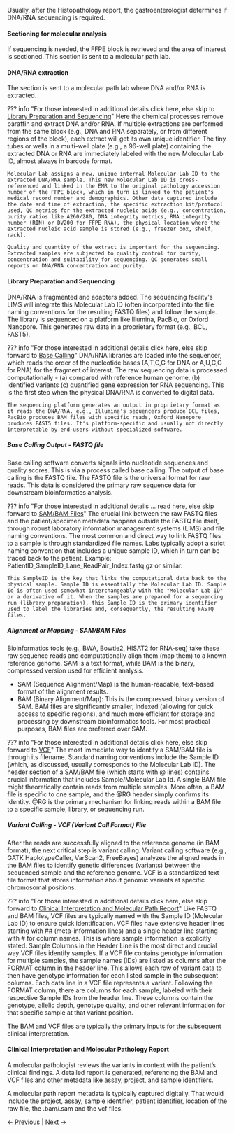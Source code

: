 Usually, after the Histopathology report, the gastroenterologist determines if DNA/RNA sequencing is required. 

#### Sectioning for molecular analysis
If sequencing is needed, the FFPE block is retrieved and the area of interest is sectioned. This section is sent to a molecular path lab. 

#### DNA/RNA extraction
The section is sent to a molecular path lab where DNA and/or RNA is extracted. 

??? info "For those interested in additional details click here, else skip to [Library Preparation and Sequencing](#library-preparation-and-sequencing)" 
    Here the chemical processes remove paraffin and extract DNA and/or RNA. If multiple extractions are performed from the same block (e.g., DNA and RNA separately, or from different regions of the block), each extract will get its own unique identifier. The tiny tubes or wells in a multi-well plate (e.g., a 96-well plate) containing the extracted DNA or RNA are immediately labeled with the new Molecular Lab ID, almost always in barcode format. 
    
    Molecular Lab assigns a new, unique internal Molecular Lab ID to the extracted DNA/RNA sample. This new Molecular Lab ID is cross-referenced and linked in the EMR to the original pathology accession number of the FFPE block, which in turn is linked to the patient's medical record number and demographics. Other data captured include the date and time of extraction, the specific extraction kit/protocol used, QC metrics for the extracted nucleic acids (e.g., concentration, purity ratios like A260/280, DNA integrity metrics, RNA integrity number (RIN) or DV200 for FFPE RNA), the physical location where the extracted nucleic acid sample is stored (e.g., freezer box, shelf, rack).

    Quality and quantity of the extract is important for the sequencing. Extracted samples are subjected to quality control for purity, concentration and suitability for sequencing. QC generates small reports on DNA/RNA concentration and purity.

#### Library Preparation and Sequencing
DNA/RNA is fragmented and adapters added. The sequencing facility's LIMS will integrate this Molecular Lab ID (often incorporated into the file naming conventions for the resulting FASTQ files) and follow the sample. The library is sequenced on a platform like Illumina, PacBio, or Oxford Nanopore. This generates raw data in a proprietary format (e.g., BCL, FAST5).

??? info "For those interested in additional details click here, else skip forward to [Base Calling](#base-calling-output---fastq-file)"
    DNA/RNA libraries are loaded into the sequencer, which reads the order of the nucleotide bases (A,T,C,G for DNA or A,U,C,G for RNA) for the fragment of interest. The raw sequencing data is processed computationally - (a) compared with reference human genome, (b) identified variants (c) quantified gene expression for RNA sequencing. This is the first step when the physical DNA/RNA is converted to digital data. 

    The sequencing platform generates an output in proprietary format as it reads the DNA/RNA. e.g., Illumina's sequencers produce BCL files, PacBio produces BAM files with specific reads, Oxford Nanopore produces FAST5 files. It's platform-specific and usually not directly interpretable by end-users without specialized software.

##### Base Calling Output - FASTQ file
Base calling software converts signals into nucleotide sequences and quality scores. This is via a process called base calling. The output of base calling is the FASTQ file. The FASTQ file is the universal format for raw reads. This data is considered the primary raw sequence data for downstream bioinformatics analysis.

??? info "For those interested in additional details … read here, else skip forward to [SAM/BAM Files](#alignment-or-mapping---sambam-files)"
    The crucial link between the raw FASTQ files and the patient/specimen metadata happens outside the FASTQ file itself, through robust laboratory information management systems (LIMS) and file naming conventions. The most common and direct way to link FASTQ files to a sample is through standardized file names. Labs typically adopt a strict naming convention that includes a unique sample ID, which in turn can be traced back to the patient. Example: PatientID_SampleID_Lane_ReadPair_Index.fastq.gz or similar. 
    
    This SampleID is the key that links the computational data back to the physical sample. Sample ID is essentially the Molecular Lab ID. Sample Id is often used somewhat interchangeably with the "Molecular Lab ID" or a derivative of it. When the samples are prepared for a sequencing run (library preparation), this Sample ID is the primary identifier used to label the libraries and, consequently, the resulting FASTQ files.

##### Alignment or Mapping - SAM/BAM Files
Bioinformatics tools (e.g., BWA, Bowtie2, HISAT2 for RNA-seq) take these raw sequence reads and computationally align them (map them) to a known reference genome. SAM is a text format, while BAM is the binary, compressed version used for efficient analysis.

- SAM (Sequence Alignment/Map) is the human-readable, text-based format of the alignment results. 
- BAM (Binary Alignment/Map): This is the compressed, binary version of SAM. BAM files are significantly smaller, indexed (allowing for quick access to specific regions), and much more efficient for storage and processing by downstream bioinformatics tools. For most practical purposes, BAM files are preferred over SAM.

??? info "For those interested in additional details click here, else skip forward to [VCF](#variant-calling---vcf-variant-call-format-file)"
The most immediate way to identify a SAM/BAM file is through its filename. Standard naming conventions include the Sample ID (which, as discussed, usually corresponds to the Molecular Lab ID). The header section of a SAM/BAM file (which starts with @ lines) contains crucial information that includes Sample/Molecular Lab Id. A single BAM file might theoretically contain reads from multiple samples. More often, a BAM file is specific to one sample, and the @RG header simply confirms its identity. @RG is the primary mechanism for linking reads within a BAM file to a specific sample, library, or sequencing run. 

##### Variant Calling - VCF (Variant Call Format) File
After the reads are successfully aligned to the reference genome (in BAM format), the next critical step is variant calling. Variant calling software (e.g., GATK HaplotypeCaller, VarScan2, FreeBayes) analyzes the aligned reads in the BAM files to identify genetic differences (variants) between the sequenced sample and the reference genome. VCF is a standardized text file format that stores information about genomic variants at specific chromosomal positions.

??? info "For those interested in additional details click here, else skip forward to [Clinical Interpretation and Molecular Path Report](#clinical-interpretation-and-molecular-pathology-report)"
    Like FASTQ and BAM files, VCF files are typically named with the Sample ID (Molecular Lab ID) to ensure quick identification. VCF files have extensive header lines starting with ## (meta-information lines) and a single header line starting with # for column names. This is where sample information is explicitly stated. Sample Columns in the Header Line is the most direct and crucial way VCF files identify samples. If a VCF file contains genotype information for multiple samples, the sample names (IDs) are listed as columns after the FORMAT column in the header line. This allows each row of variant data to then have genotype information for each listed sample in the subsequent columns. Each data line in a VCF file represents a variant. Following the FORMAT column, there are columns for each sample, labeled with their respective Sample IDs from the header line. These columns contain the genotype, allelic depth, genotype quality, and other relevant information for that specific sample at that variant position.

The BAM and VCF files are typically the primary inputs for the subsequent clinical interpretation.

#### Clinical Interpretation and Molecular Pathology Report
A molecular pathologist reviews the variants in context with the patient’s clinical findings. A detailed report is generated, referencing the BAM and VCF files and other metadata like assay, project, and sample identifiers.

A molecular path report metadata is typically captured digitally. That would include the project, assay, sample identifier, patient identifier, location of the raw file, the .bam/.sam and the vcf files.

[← Previous](at-histopath.md) | [Next →](end-note.md)